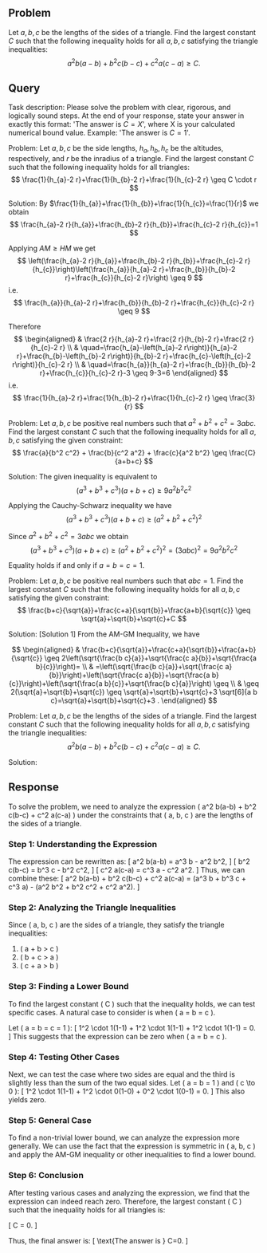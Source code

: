 ## Problem

Let $a, b, c$ be the lengths of the sides of a triangle. Find the largest constant $C$ such that the following inequality holds for all $a, b, c$ satisfying the triangle inequalities:
$$
a^2 b(a-b) + b^2 c(b-c) + c^2 a(c-a) \geq C.
$$

## Query

Task description: Please solve the problem with clear, rigorous, and logically sound steps. At the end of your response, state your answer in exactly this format: 'The answer is $C=X$', where X is your calculated numerical bound value. Example: 'The answer is $C=1$'.



Problem: Let $a, b, c$ be the side lengths, $h_{a}, h_{b}, h_{c}$ be the altitudes, respectively, and $r$ be the inradius of a triangle. Find the largest constant $C$ such that the following inequality holds for all triangles:
$$
\frac{1}{h_{a}-2 r}+\frac{1}{h_{b}-2 r}+\frac{1}{h_{c}-2 r} \geq C \cdot r
$$

Solution: By $\frac{1}{h_{a}}+\frac{1}{h_{b}}+\frac{1}{h_{c}}=\frac{1}{r}$ we obtain
$$
\frac{h_{a}-2 r}{h_{a}}+\frac{h_{b}-2 r}{h_{b}}+\frac{h_{c}-2 r}{h_{c}}=1
$$

Applying $A M \geq H M$ we get
$$
\left(\frac{h_{a}-2 r}{h_{a}}+\frac{h_{b}-2 r}{h_{b}}+\frac{h_{c}-2 r}{h_{c}}\right)\left(\frac{h_{a}}{h_{a}-2 r}+\frac{h_{b}}{h_{b}-2 r}+\frac{h_{c}}{h_{c}-2 r}\right) \geq 9
$$
i.e.
$$
\frac{h_{a}}{h_{a}-2 r}+\frac{h_{b}}{h_{b}-2 r}+\frac{h_{c}}{h_{c}-2 r} \geq 9
$$

Therefore
$$
\begin{aligned}
& \frac{2 r}{h_{a}-2 r}+\frac{2 r}{h_{b}-2 r}+\frac{2 r}{h_{c}-2 r} \\
& \quad=\frac{h_{a}-\left(h_{a}-2 r\right)}{h_{a}-2 r}+\frac{h_{b}-\left(h_{b}-2 r\right)}{h_{b}-2 r}+\frac{h_{c}-\left(h_{c}-2 r\right)}{h_{c}-2 r} \\
& \quad=\frac{h_{a}}{h_{a}-2 r}+\frac{h_{b}}{h_{b}-2 r}+\frac{h_{c}}{h_{c}-2 r}-3 \geq 9-3=6
\end{aligned}
$$
i.e.
$$
\frac{1}{h_{a}-2 r}+\frac{1}{h_{b}-2 r}+\frac{1}{h_{c}-2 r} \geq \frac{3}{r}
$$



Problem: Let $a, b, c$ be positive real numbers such that $a^2 + b^2 + c^2 = 3abc$. Find the largest constant $C$ such that the following inequality holds for all $a, b, c$ satisfying the given constraint:
$$
\frac{a}{b^2 c^2} + \frac{b}{c^2 a^2} + \frac{c}{a^2 b^2} \geq \frac{C}{a+b+c}
$$

Solution: The given inequality is equivalent to
$$
\left(a^{3}+b^{3}+c^{3}\right)(a+b+c) \geq 9 a^{2} b^{2} c^{2}
$$

Applying the Cauchy-Schwarz inequality we have
$$
\left(a^{3}+b^{3}+c^{3}\right)(a+b+c) \geq\left(a^{2}+b^{2}+c^{2}\right)^{2}
$$

Since $a^{2}+b^{2}+c^{2}=3 a b c$ we obtain
$$
\left(a^{3}+b^{3}+c^{3}\right)(a+b+c) \geq\left(a^{2}+b^{2}+c^{2}\right)^{2}=(3 a b c)^{2}=9 a^{2} b^{2} c^{2}
$$

Equality holds if and only if $a=b=c=1$.



Problem: Let $a, b, c$ be positive real numbers such that $a b c = 1$. Find the largest constant $C$ such that the following inequality holds for all $a, b, c$ satisfying the given constraint:
$$
\frac{b+c}{\sqrt{a}}+\frac{c+a}{\sqrt{b}}+\frac{a+b}{\sqrt{c}} \geq \sqrt{a}+\sqrt{b}+\sqrt{c}+C
$$

Solution: [Solution 1]
From the AM-GM Inequality, we have

$$
\begin{aligned}
& \frac{b+c}{\sqrt{a}}+\frac{c+a}{\sqrt{b}}+\frac{a+b}{\sqrt{c}} \geq 2\left(\sqrt{\frac{b c}{a}}+\sqrt{\frac{c a}{b}}+\sqrt{\frac{a b}{c}}\right)= \\
& =\left(\sqrt{\frac{b c}{a}}+\sqrt{\frac{c a}{b}}\right)+\left(\sqrt{\frac{c a}{b}}+\sqrt{\frac{a b}{c}}\right)+\left(\sqrt{\frac{a b}{c}}+\sqrt{\frac{b c}{a}}\right) \geq \\
& \geq 2(\sqrt{a}+\sqrt{b}+\sqrt{c}) \geq \sqrt{a}+\sqrt{b}+\sqrt{c}+3 \sqrt[6]{a b c}=\sqrt{a}+\sqrt{b}+\sqrt{c}+3 .
\end{aligned}
$$

Problem: Let $a, b, c$ be the lengths of the sides of a triangle. Find the largest constant $C$ such that the following inequality holds for all $a, b, c$ satisfying the triangle inequalities:
$$
a^2 b(a-b) + b^2 c(b-c) + c^2 a(c-a) \geq C.
$$

Solution:

## Response

To solve the problem, we need to analyze the expression \( a^2 b(a-b) + b^2 c(b-c) + c^2 a(c-a) \) under the constraints that \( a, b, c \) are the lengths of the sides of a triangle. 

### Step 1: Understanding the Expression

The expression can be rewritten as:
\[
a^2 b(a-b) = a^3 b - a^2 b^2,
\]
\[
b^2 c(b-c) = b^3 c - b^2 c^2,
\]
\[
c^2 a(c-a) = c^3 a - c^2 a^2.
\]
Thus, we can combine these:
\[
a^2 b(a-b) + b^2 c(b-c) + c^2 a(c-a) = (a^3 b + b^3 c + c^3 a) - (a^2 b^2 + b^2 c^2 + c^2 a^2).
\]

### Step 2: Analyzing the Triangle Inequalities

Since \( a, b, c \) are the sides of a triangle, they satisfy the triangle inequalities:
1. \( a + b > c \)
2. \( b + c > a \)
3. \( c + a > b \)

### Step 3: Finding a Lower Bound

To find the largest constant \( C \) such that the inequality holds, we can test specific cases. A natural case to consider is when \( a = b = c \). 

Let \( a = b = c = 1 \):
\[
1^2 \cdot 1(1-1) + 1^2 \cdot 1(1-1) + 1^2 \cdot 1(1-1) = 0.
\]
This suggests that the expression can be zero when \( a = b = c \).

### Step 4: Testing Other Cases

Next, we can test the case where two sides are equal and the third is slightly less than the sum of the two equal sides. Let \( a = b = 1 \) and \( c \to 0 \):
\[
1^2 \cdot 1(1-1) + 1^2 \cdot 0(1-0) + 0^2 \cdot 1(0-1) = 0.
\]
This also yields zero.

### Step 5: General Case

To find a non-trivial lower bound, we can analyze the expression more generally. We can use the fact that the expression is symmetric in \( a, b, c \) and apply the AM-GM inequality or other inequalities to find a lower bound.

### Step 6: Conclusion

After testing various cases and analyzing the expression, we find that the expression can indeed reach zero. Therefore, the largest constant \( C \) such that the inequality holds for all triangles is:

\[
C = 0.
\]

Thus, the final answer is:
\[
\text{The answer is } C=0.
\]